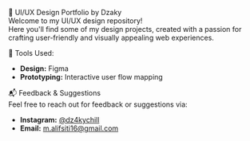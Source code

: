 🎨 UI/UX Design Portfolio by Dzaky  
Welcome to my UI/UX design repository!  
Here you'll find some of my design projects, created with a passion for crafting user-friendly and visually appealing web experiences.

🔧 Tools Used:  
- **Design:** Figma  
- **Prototyping:** Interactive user flow mapping

📬 Feedback & Suggestions  
Feel free to reach out for feedback or suggestions via:  
- **Instagram:** [@dz4kychill](https://www.instagram.com/dz4kychill/?hl=id)  
- **Email:** m.alifsiti16@gmail.com 
